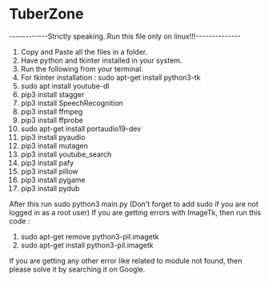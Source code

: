 # TuberZone
------------Strictly speaking..Run this file only on linux!!!--------------

1. Copy and Paste all the files in a folder.
2. Have python and tkinter installed in your system.
3. Run the following from your terminal.
4. For tkinter installation : sudo apt-get install python3-tk
5. sudo apt install youtube-dl
6. pip3 install stagger
7. pip3 install SpeechRecognition
8. pip3 install ffmpeg
9. pip3 install ffprobe
10. sudo apt-get install portaudio19-dev
11. pip3 install pyaudio
12. pip3 install mutagen
13. pip3 install youtube_search
14. pip3 install pafy
15. pip3 install pillow
16. pip3 install pygame
17. pip3 install pydub

After this run sudo python3 main.py (Don't forget to add sudo if you are not logged in as a root user)
If you are getting errors with ImageTk, then run this code : 
1. sudo apt-get remove python3-pil.imagetk
2. sudo apt-get install python3-pil.imagetk

If you are getting any other error like related to module not found, then please solve it by searching it on Google.
